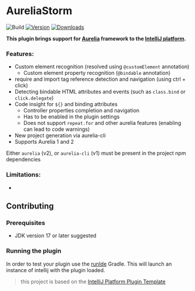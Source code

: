 <!-- Plugin description -->

# AureliaStorm

![Build](https://github.com/%REPOSITORY%/workflows/Build/badge.svg)
[![Version](https://img.shields.io/jetbrains/plugin/v/MARKETPLACE_ID.svg)](https://plugins.jetbrains.com/plugin/MARKETPLACE_ID)
[![Downloads](https://img.shields.io/jetbrains/plugin/d/MARKETPLACE_ID.svg)](https://plugins.jetbrains.com/plugin/MARKETPLACE_ID)

**This plugin brings support for [Aurelia](http://aurelia.io) framework to
the [IntelliJ platform](https://www.jetbrains.com/products.html?fromMenu#lang=js&type=ide).**

### Features:

* Custom element recognition (resolved using `@customElement` annotation)
    * Custom element property recognition (`@bindable` annotation)
* require and import tag reference detection and navigation (using ctrl + click)
* Detecting bindable HTML attributes and events (such as `class.bind` or `click.delegate`)
* Code insight for `${}` and binding attributes
    * Controller properties completion and navigation
    * Has to be enabled in the plugin settings
    * Does not support `repeat.for` and other aurelia features (enabling can lead to code warnings)
* New project generation via aurelia-cli
* Supports Aurelia 1 and 2

Either `aurelia` (v2), or `aurelia-cli` (v1) must be present in the project npm dependencies

### Limitations:

*

<!-- Plugin description end -->

## Contributing

### Prerequisites

* JDK version 17 or later suggested

### Running the plugin

In order to test your plugin use the [runIde](https://plugins.jetbrains.com/docs/intellij/configuring-plugin-project.html#run-ide-task)
Gradle. This will launch an instance of intellij with the plugin loaded.

> this project is based on the [IntelliJ Platform Plugin Template](https://github.com/JetBrains/intellij-platform-plugin-template)